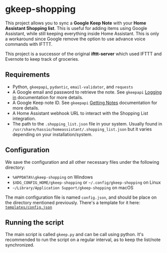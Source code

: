 # gkeep-shopping

This project allows you to sync a **Google Keep Note** with your **Home Assistant Shopping list**.
This is useful for adding items using Google Assistant, while still keeping everything inside Home Assistant.
This is only a workaround since Google remove the option to use advance voice commands with IFTTT.

This project is a successor of the original **ifttt-server** which used IFTTT and Evernote to keep track of groceries.

## Requirements

- Python, `gkeepapi`, `pydantic`, `email-validator`, and `requests`
- A Google email and password to retrieve the note.
  See `gkeepapi` [Logging in](https://gkeepapi.readthedocs.io/en/latest/#logging-in) documentation for more details.
- A Google Keep note ID.
  See `gkeepapi` [Getting Notes](https://gkeepapi.readthedocs.io/en/latest/#getting-notes) documentation for more details.
- A Home Assistant webhook URL to interact with the Shopping List integration.
- The path to the `.shopping_list.json` file in your system.
  Usually found in `/usr/share/hassio/homeassistant/.shopping_list.json` but it varies depending on your installation/system.

## Configuration

We save the configuration and all other necessary files under the following directory:

- `%APPDATA%\gkeep-shopping` on Windows
- `$XDG_CONFIG_HOME/gkeep-shopping` or `~/.config/gkeep-shopping` on Linux
- `~/Library/Application Support/gkeep-shopping` on macOS

The main configuration file is named `config.json`, and should be place on the directory mentioned previously.
There's a template for it here: [`templates/config.json`](https://github.com/fcastilloec/gkeep-shopping/blob/master/templates/config.json)

## Running the script

The main script is called `gkeep.py` and can be call using python.
It's recommended to run the script on a regular interval, as to keep the list/note synchronized.
